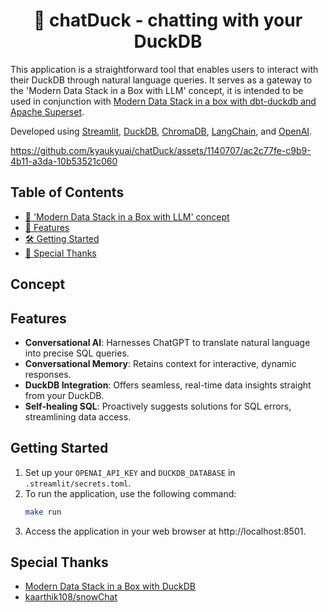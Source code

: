 <h1 align="center">🐤 chatDuck - chatting with your DuckDB</h1>

This application is a straightforward tool that enables users to interact with their DuckDB through natural language queries.
It serves as a gateway to the 'Modern Data Stack in a Box with LLM' concept,
it is intended to be used in conjunction with [Modern Data Stack in a box with dbt-duckdb and Apache Superset](https://github.com/kyaukyuai/jaffle_shop_duckdb_superset).

Developed using [Streamlit](https://streamlit.io/), [DuckDB](https://duckdb.org/), [ChromaDB](https://www.trychroma.com/), [LangChain](https://www.langchain.com/), and [OpenAI](https://openai.com/).

https://github.com/kyaukyuai/chatDuck/assets/1140707/ac2c77fe-c9b9-4b11-a3da-10b53521c060

## Table of Contents

- [🚀 'Modern Data Stack in a Box with LLM' concept](#concept)
- [🌟 Features](#features)
- [🛠️ Getting Started](#getting-started)
- [🤝 Special Thanks](#special-thanks)

## Concept

## Features

- **Conversational AI**: Harnesses ChatGPT to translate natural language into precise SQL queries.
- **Conversational Memory**: Retains context for interactive, dynamic responses.
- **DuckDB Integration**: Offers seamless, real-time data insights straight from your DuckDB.
- **Self-healing SQL**: Proactively suggests solutions for SQL errors, streamlining data access.

## Getting Started

1. Set up your `OPENAI_API_KEY` and `DUCKDB_DATABASE` in `.streamlit/secrets.toml`.
2. To run the application, use the following command:
   ```bash
   make run
   ```
3. Access the application in your web browser at http://localhost:8501.

## Special Thanks

- [Modern Data Stack in a Box with DuckDB](https://duckdb.org/2022/10/12/modern-data-stack-in-a-box.html)
- [kaarthik108/snowChat](https://github.com/kaarthik108/snowChat)
